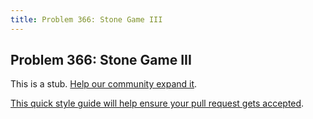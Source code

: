 ```yaml
---
title: Problem 366: Stone Game III
---
```

## Problem 366: Stone Game III

This is a stub. <a href='https://github.com/freecodecamp/guides/tree/master/src/pages/certifications/coding-interview-prep/project-euler/problem-366-stone-game-iii/index.md' target='_blank' rel='nofollow'>Help our community expand it</a>.

<a href='https://github.com/freecodecamp/guides/blob/master/README.md' target='_blank' rel='nofollow'>This quick style guide will help ensure your pull request gets accepted</a>.

<!-- The article goes here, in GitHub-flavored Markdown. Feel free to add YouTube videos, images, and CodePen/JSBin embeds  -->
